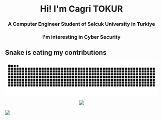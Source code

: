 <h1 align="center">Hi! I'm Cagri TOKUR</h1>
<h3 align="center">A Computer Engineer Student of Selcuk University in Turkiye</h3>
<h3 align="center">I'm interesting in Cyber Security</h3>


## Snake is eating my contributions
![snake animation](https://raw.githubusercontent.com/atphosphate/atphosphate/output/github-contribution-grid-snake-dark.svg)


<p align="center">
<a href="#"><img width="500px" src="https://github-readme-streak-stats.herokuapp.com/?user=atphosphate&hide_border=true&theme=dark"></a></p>

[![](https://visitor-badge.laobi.icu/badge?page_id=atphosphate.atphospahte)](#)